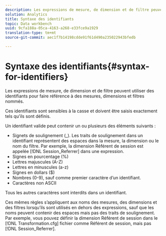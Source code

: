 ```yaml
---
description: Les expressions de mesure, de dimension et de filtre peuvent utiliser des identifiants pour faire référence à des mesures, dimensions et filtres nommés.
solution: Analytics
title: Syntaxe des identifiants
topic: Data workbench
uuid: 9cfa188a-05ca-4163-a268-e33fce9a1929
translation-type: tm+mt
source-git-commit: aec1f7b14198cdde91f61d490a235022943bfedb

---
```



# Syntaxe des identifiants{#syntax-for-identifiers}

Les expressions de mesure, de dimension et de filtre peuvent utiliser des identifiants pour faire référence à des mesures, dimensions et filtres nommés.

Ces identifiants sont sensibles à la casse et doivent être saisis exactement tels qu’ils sont définis.

Un identifiant valide peut contenir un ou plusieurs des éléments suivants :

* Signets de soulignement (_). Les traits de soulignement dans un identifiant représentent des espaces dans la mesure, la dimension ou le nom du filtre. Par exemple, la dimension Référent de session est appelée [!DNL Session_Referrer] dans une expression.
* Signes en pourcentage (%)
* Lettres majuscules (A-Z)
* Lettres en minuscules (a-z)
* Signes en dollars ($)
* Nombres (0-9), sauf comme premier caractère d’un identifiant.
* Caractères non ASCII

Tous les autres caractères sont interdits dans un identifiant.

Ces mêmes règles s’appliquent aux noms des mesures, des dimensions et des filtres lorsqu’ils sont utilisés en dehors des expressions, sauf que les noms peuvent contenir des espaces mais pas des traits de soulignement. Par exemple, vous pouvez définir la dimension Référent de session dans le [!DNL Transformation.cfg] fichier comme Référent de session, mais pas [!DNL Session_Referrer].
